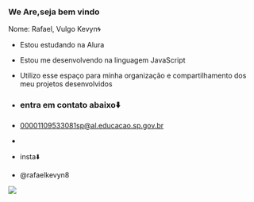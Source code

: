 ### We Are,seja bem vindo

Nome: Rafael, Vulgo Kevyn🌀

- Estou estudando na Alura
- Estou me desenvolvendo na linguagem JavaScript
- Utilizo esse espaço para minha organização e compartilhamento dos meu projetos desenvolvidos

- ### entra em contato abaixo⬇️

- 00001109533081sp@al.educacao.sp.gov.br
-
- insta⬇️
- @rafaelkevyn8


![](https://media1.tenor.com/m/bQv81u4pK_YAAAAC/luffy-mini-luffy.gif)


  
